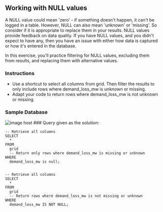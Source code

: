 ## Working with NULL values
A NULL value could mean 'zero' - if something doesn't happen, it can't be logged in a table. However, NULL can also mean 'unknown' or 'missing'. So consider if it is appropriate to replace them in your results. NULL values provide feedback on data quality. If you have NULL values, and you didn't expect to have any, then you have an issue with either how data is captured or how it's entered in the database.

In this exercise, you'll practice filtering for NULL values, excluding them from results, and replacing them with alternative values.

### Instructions 
- Use a shortcut to select all columns from grid. Then filter the results to only include rows where demand_loss_mw is unknown or missing.
- Adapt your code to return rows where demand_loss_mw is not unknown or missing.

### Sample Database
<img src="https://images2.imgbox.com/19/9b/lZ6ICwsF_o.png" alt="image host"/>
### Query given as the solution:
<section>
    <pre><code>-- Retrieve all columns
SELECT 
  *
FROM 
  grid 
  -- Return only rows where demand_loss_mw is missing or unknown  
WHERE 
  demand_loss_mw is null;
  </code></pre>
  </section>  
  <section>
    <pre><code>-- Retrieve all columns
SELECT 
  * 
FROM 
  grid 
  -- Return rows where demand_loss_mw is not missing or unknown   
WHERE 
  demand_loss_mw IS NOT NULL;
  </code></pre>
  </section> 
